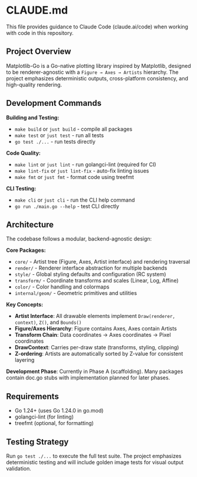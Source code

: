 # CLAUDE.md

This file provides guidance to Claude Code (claude.ai/code) when working with code in this repository.

## Project Overview

Matplotlib-Go is a Go-native plotting library inspired by Matplotlib, designed to be renderer-agnostic with a `Figure → Axes → Artists` hierarchy. The project emphasizes deterministic outputs, cross-platform consistency, and high-quality rendering.

## Development Commands

**Building and Testing:**

- `make build` or `just build` - compile all packages
- `make test` or `just test` - run all tests
- `go test ./...` - run tests directly

**Code Quality:**

- `make lint` or `just lint` - run golangci-lint (required for CI)
- `make lint-fix` or `just lint-fix` - auto-fix linting issues
- `make fmt` or `just fmt` - format code using treefmt

**CLI Testing:**

- `make cli` or `just cli` - run the CLI help command
- `go run ./main.go --help` - test CLI directly

## Architecture

The codebase follows a modular, backend-agnostic design:

**Core Packages:**

- `core/` - Artist tree (Figure, Axes, Artist interface) and rendering traversal
- `render/` - Renderer interface abstraction for multiple backends
- `style/` - Global styling defaults and configuration (RC system)
- `transform/` - Coordinate transforms and scales (Linear, Log, Affine)
- `color/` - Color handling and colormaps
- `internal/geom/` - Geometric primitives and utilities

**Key Concepts:**

- **Artist Interface**: All drawable elements implement `Draw(renderer, context)`, `Z()`, and `Bounds()`
- **Figure/Axes Hierarchy**: Figure contains Axes, Axes contain Artists
- **Transform Chain**: Data coordinates → Axes coordinates → Pixel coordinates
- **DrawContext**: Carries per-draw state (transforms, styling, clipping)
- **Z-ordering**: Artists are automatically sorted by Z-value for consistent layering

**Development Phase**: Currently in Phase A (scaffolding). Many packages contain doc.go stubs with implementation planned for later phases.

## Requirements

- Go 1.24+ (uses Go 1.24.0 in go.mod)
- golangci-lint (for linting)
- treefmt (optional, for formatting)

## Testing Strategy

Run `go test ./...` to execute the full test suite. The project emphasizes deterministic testing and will include golden image tests for visual output validation.
